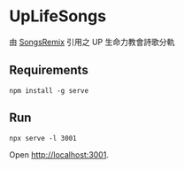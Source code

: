 # UpLifeSongs
由 [SongsRemix](https://christorng.github.io/SongsRemix/src/) 引用之 UP 生命力教會詩歌分軌

## Requirements
```
npm install -g serve
```

## Run
```
npx serve -l 3001
```
Open [http://localhost:3001](http://localhost:3001).